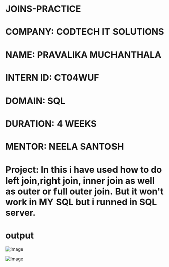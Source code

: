 # JOINS-PRACTICE


# COMPANY: CODTECH IT SOLUTIONS

# NAME: PRAVALIKA MUCHANTHALA 

# INTERN ID: CT04WUF

# DOMAIN: SQL

# DURATION: 4 WEEKS

# MENTOR: NEELA SANTOSH

# Project: In this i have used how to do left join,right join, inner join as well as outer or full outer join. But it won't work in MY SQL but i runned in SQL server.

# output

![Image](https://github.com/user-attachments/assets/3cc4d927-e311-47d0-b22c-765b0017f200)

![Image](https://github.com/user-attachments/assets/2b0cb89f-b0f3-4bb8-88ae-45748132ecea)
